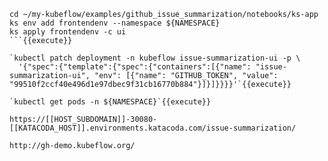 ```
cd ~/my-kubeflow/examples/github_issue_summarization/notebooks/ks-app
ks env add frontendenv --namespace ${NAMESPACE}
ks apply frontendenv -c ui
```{{execute}}

`kubectl patch deployment -n kubeflow issue-summarization-ui -p \
  '{"spec":{"template":{"spec":{"containers":[{"name": "issue-summarization-ui", "env": [{"name": "GITHUB_TOKEN", "value": "99510f2ccf40e496d1e97dbec9f31cb16770b884"}]}]}}}}'`{{execute}}

`kubectl get pods -n ${NAMESPACE}`{{execute}}

https://[[HOST_SUBDOMAIN]]-30080-[[KATACODA_HOST]].environments.katacoda.com/issue-summarization/

http://gh-demo.kubeflow.org/
